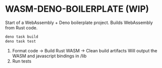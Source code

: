# WASM-DENO-BOILERPLATE (WIP)

Start of a WebAssembly + Deno boilerplate project. Builds WebAssembly from Rust code.

```bash
deno task build
deno task test
```

1. Format code -> Build Rust WASM -> Clean build artifacts Will output the WASM and javascript bindings in /lib
2. Run tests

